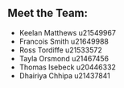 ## Meet the Team:
- Keelan Matthews u21549967
- Francois Smith u21649988
- Ross Tordiffe u21533572
- Tayla Orsmond u21467456
- Thomas Isebeck u20446332
- Dhairiya Chhipa u21437841